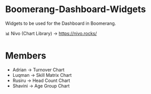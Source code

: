 # Boomerang-Dashboard-Widgets
Widgets to be used for the Dashboard in Boomerang.

📊 Nivo (Chart Library) -> https://nivo.rocks/

# Members
* Adrian  -> Turnover Chart
* Luqman  -> Skill Matrix Chart
* Rusiru  -> Head Count Chart
* Shavini -> Age Group Chart



